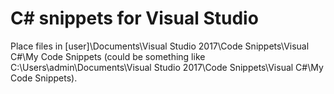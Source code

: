# C# snippets for Visual Studio
Place files in [user]\Documents\Visual Studio 2017\Code Snippets\Visual C#\My Code Snippets (could be something like C:\Users\admin\Documents\Visual Studio 2017\Code Snippets\Visual C#\My Code Snippets).
